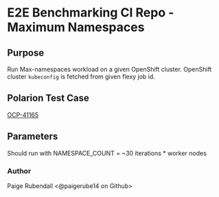 # E2E Benchmarking CI Repo - Maximum Namespaces


## Purpose

Run Max-namespaces workload on a given OpenShift cluster. OpenShift cluster `kubeconfig` is fetched from given flexy job id.

## Polarion Test Case

[OCP-41165](https://polarion.engineering.redhat.com/polarion/#/project/OSE/workitem?id=OCP-41165)

## Parameters

Should run with NAMESPACE_COUNT = ~30 iterations * worker nodes


### Author
Paige Rubendall <@paigerube14 on Github>